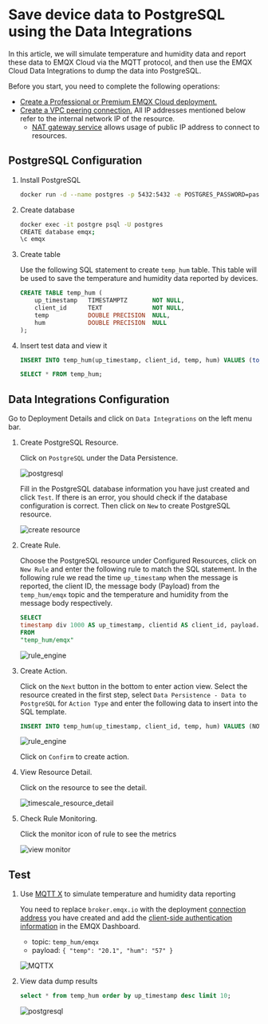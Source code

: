 # Save device data to PostgreSQL using the Data Integrations

In this article, we will simulate temperature and humidity data and report these data to EMQX Cloud via the MQTT protocol, and then use the EMQX Cloud Data Integrations to dump the data into PostgreSQL.

Before you start, you need to complete the following operations:

- [Create a Professional or Premium EMQX Cloud deployment.](../deployments/create_deployment.md)
- [Create a VPC peering connection.](../deployments/vpc_peering.md) All IP addresses mentioned below refer to the internal network IP of the resource.
  - [NAT gateway service](../vas/nat-gateway.md) allows usage of public IP address to connect to resources.

## PostgreSQL Configuration

1. Install PostgreSQL

    ```bash
    docker run -d --name postgres -p 5432:5432 -e POSTGRES_PASSWORD=password postgres:14
    ```

2. Create database

    ```bash
    docker exec -it postgre psql -U postgres
    CREATE database emqx;
    \c emqx
    ```

3. Create table

    Use the following SQL statement to create `temp_hum` table. This table will be used to save the temperature and humidity data reported by devices.

    ```sql
    CREATE TABLE temp_hum (
        up_timestamp   TIMESTAMPTZ       NOT NULL,
        client_id      TEXT              NOT NULL,
        temp           DOUBLE PRECISION  NULL,
        hum            DOUBLE PRECISION  NULL
    );
    ```

4. Insert test data and view it

    ```sql
    INSERT INTO temp_hum(up_timestamp, client_id, temp, hum) VALUES (to_timestamp(1603963414), 'temp_hum-001', 19.1, 55);

    SELECT * FROM temp_hum;
    ```

## Data Integrations Configuration

Go to Deployment Details and click on `Data Integrations` on the left menu bar.

1. Create PostgreSQL Resource.

    Click on `PostgreSQL` under the Data Persistence.

    ![postgresql](./_assets/postgresql.png)

    Fill in the PostgreSQL database information you have just created and click `Test`. If there is an error, you should check if the database configuration is correct. Then click on `New` to create PostgreSQL resource.

    ![create resource](./_assets/postgresql_create_resource.png)

2. Create Rule.

    Choose the PostgreSQL resource under Configured Resources, click on `New Rule` and enter the following rule to match the SQL statement. In the following rule we read the time `up_timestamp` when the message is reported, the client ID, the message body (Payload) from the `temp_hum/emqx` topic and the temperature and humidity from the message body respectively.

    ```sql
    SELECT 
    timestamp div 1000 AS up_timestamp, clientid AS client_id, payload.temp AS temp, payload.hum AS hum
    FROM
    "temp_hum/emqx"
    ```

    ![rule_engine](./_assets/postgresql_new_rule.png)

3. Create Action.

    Click on the `Next` button in the bottom to enter action view. Select the resource created in the first step, select `Data Persistence - Data to PostgreSQL` for `Action Type` and enter the following data to insert into the SQL template.

    ```sql
    INSERT INTO temp_hum(up_timestamp, client_id, temp, hum) VALUES (NOW(), ${client_id}, ${temp}, ${hum})
    ```

    ![rule_engine](./_assets/postgresql_new_action.png)

    Click on `Confirm` to create action.

4. View Resource Detail.

    Click on the resource to see the detail.

    ![timescale_resource_detail](./_assets/postgresql_resource_detail.png)

5. Check Rule Monitoring.

    Click the monitor icon of rule to see the metrics

    ![view monitor](./_assets/postgresql_monitor.png)

## Test

1. Use [MQTT X](https://mqttx.app/) to simulate temperature and humidity data reporting

    You need to replace `broker.emqx.io` with the deployment [connection address](../deployments/view_deployment.md) you have created and add the [client-side authentication information](../deployments/auth.md) in the EMQX Dashboard.

    - topic: `temp_hum/emqx`
    - payload: `{ "temp": "20.1", "hum": "57" }`

    ![MQTTX](./_assets/mqttx_publish.png)

2. View data dump results

    ```sql
    select * from temp_hum order by up_timestamp desc limit 10;
    ```

    ![postgresql](./_assets/postgresql_query_result.png)
